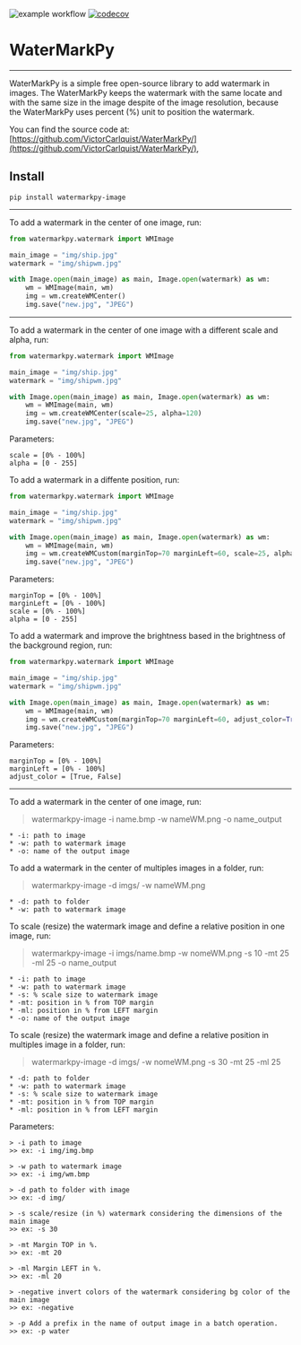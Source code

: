 ![example workflow](https://github.com/VictorCarlquist/WaterMarkPy/actions/workflows/python-package.yml/badge.svg)
[![codecov](https://codecov.io/gh/VictorCarlquist/WaterMarkPy/branch/master/graph/badge.svg?token=3H4HQ9CEHN)](https://codecov.io/gh/VictorCarlquist/WaterMarkPy)


# WaterMarkPy

---

WaterMarkPy is a simple free open-source library to add watermark in images. The WaterMarkPy keeps the watermark with the same locate and with the same size in the image despite of the image resolution, because the WaterMarkPy uses percent (\%) unit to position the watermark.

You can find the source code at: [https://github.com/VictorCarlquist/WaterMarkPy/](https://github.com/VictorCarlquist/WaterMarkPy/),

Install
---

```
pip install watermarkpy-image
```

---
To add a watermark in the center of one image, run:

```python
from watermarkpy.watermark import WMImage

main_image = "img/ship.jpg"
watermark = "img/shipwm.jpg"

with Image.open(main_image) as main, Image.open(watermark) as wm:
    wm = WMImage(main, wm)
    img = wm.createWMCenter()
    img.save("new.jpg", "JPEG")
```

---

To add a watermark in the center of one image with a different scale and alpha, run:

```python
from watermarkpy.watermark import WMImage

main_image = "img/ship.jpg"
watermark = "img/shipwm.jpg"

with Image.open(main_image) as main, Image.open(watermark) as wm:
    wm = WMImage(main, wm)
    img = wm.createWMCenter(scale=25, alpha=120)
    img.save("new.jpg", "JPEG")
```
Parameters:
```
scale = [0% - 100%]
alpha = [0 - 255]
```

To add a watermark in a diffente position, run:

```python
from watermarkpy.watermark import WMImage

main_image = "img/ship.jpg"
watermark = "img/shipwm.jpg"

with Image.open(main_image) as main, Image.open(watermark) as wm:
    wm = WMImage(main, wm)
    img = wm.createWMCustom(marginTop=70 marginLeft=60, scale=25, alpha=120)
    img.save("new.jpg", "JPEG")
```
Parameters:
```
marginTop = [0% - 100%]
marginLeft = [0% - 100%]
scale = [0% - 100%]
alpha = [0 - 255]
```

To add a watermark and improve the brightness based in the brightness of the background region, run:
```python
from watermarkpy.watermark import WMImage

main_image = "img/ship.jpg"
watermark = "img/shipwm.jpg"

with Image.open(main_image) as main, Image.open(watermark) as wm:
    wm = WMImage(main, wm)
    img = wm.createWMCustom(marginTop=70 marginLeft=60, adjust_color=True)
    img.save("new.jpg", "JPEG")
```

Parameters:
```
marginTop = [0% - 100%]
marginLeft = [0% - 100%]
adjust_color = [True, False]
```
---

To add a watermark in the center of one image, run:

> watermarkpy-image -i name.bmp -w nameWM.png -o name_output
```
* -i: path to image
* -w: path to watermark image
* -o: name of the output image
```

To add a watermark in the center of multiples images in a folder, run:

> watermarkpy-image -d imgs/ -w nameWM.png
```
* -d: path to folder
* -w: path to watermark image
```

To scale (resize) the watermark image and define a relative position in one image, run:

> watermarkpy-image -i imgs/name.bmp -w nomeWM.png -s 10 -mt 25 -ml 25 -o name_output
```
* -i: path to image
* -w: path to watermark image
* -s: % scale size to watermark image
* -mt: position in % from TOP margin
* -ml: position in % from LEFT margin
* -o: name of the output image
```

To scale (resize) the watermark image and define a relative position in multiples image in a folder, run:

> watermarkpy-image -d imgs/ -w nomeWM.png -s 30 -mt 25 -ml 25
```
* -d: path to folder
* -w: path to watermark image
* -s: % scale size to watermark image
* -mt: position in % from TOP margin
* -ml: position in % from LEFT margin
```

Parameters:
```
> -i path to image
>> ex: -i img/img.bmp

> -w path to watermark image
>> ex: -i img/wm.bmp

> -d path to folder with image
>> ex: -d img/

> -s scale/resize (in %) watermark considering the dimensions of the main image
>> ex: -s 30

> -mt Margin TOP in %.
>> ex: -mt 20

> -ml Margin LEFT in %.
>> ex: -ml 20

> -negative invert colors of the watermark considering bg color of the main image
>> ex: -negative

> -p Add a prefix in the name of output image in a batch operation.
>> ex: -p water
```
